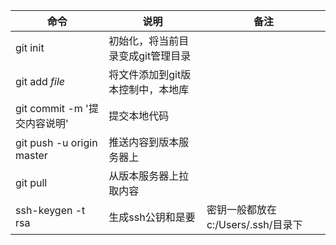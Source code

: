 | 命令 | 说明 | 备注 |
| ---- | ----|----|
|git init | 初始化，将当前目录变成git管理目录|
|git add _file_| 将文件添加到git版本控制中，本地库|
|git commit -m '提交内容说明'|提交本地代码|
|git push -u origin master|推送内容到版本服务器上|
|git pull|从版本服务器上拉取内容|
|ssh-keygen -t rsa|生成ssh公钥和是要|密钥一般都放在c:/Users/.ssh/目录下|
